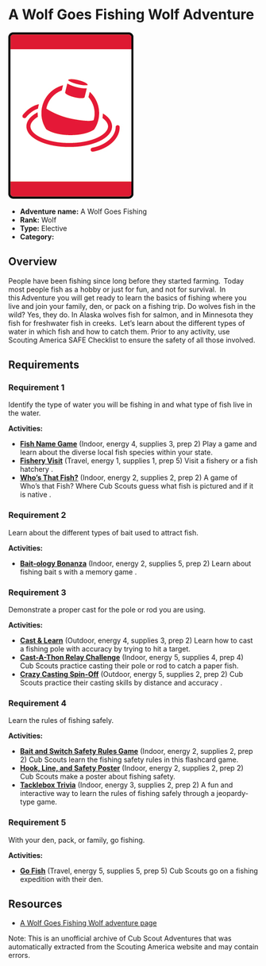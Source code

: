 # A Wolf Goes Fishing Wolf Adventure

![A Wolf Goes Fishing Wolf adventure belt loop](images/a-wolf-goes-fishing.jpg)

- **Adventure name:** A Wolf Goes Fishing
- **Rank:** Wolf
- **Type:** Elective
- **Category:** 

## Overview

People have been fishing since long before they started farming.  Today most people fish as a hobby or just for fun, and not for survival.  In this Adventure you will get ready to learn the basics of fishing where you live and join your family, den, or pack on a fishing trip. Do wolves fish in the wild? Yes, they do. In Alaska wolves fish for salmon, and in Minnesota they fish for freshwater fish in creeks.  Let’s learn about the different types of water in which fish and how to catch them. Prior to any activity, use Scouting America SAFE Checklist to ensure the safety of all those involved.

## Requirements

### Requirement 1

Identify the type of water you will be fishing in and what type of fish live in the water.

**Activities:**

- **[Fish Name Game](https://www.scouting.org/cub-scout-activities/fish-name-game/)** (Indoor, energy 4, supplies 3, prep 2)
  Play a game and learn about the diverse local fish species within your state.
- **[Fishery Visit](https://www.scouting.org/cub-scout-activities/fishery-visit/)** (Travel, energy 1, supplies 1, prep 5)
  Visit a fishery or a fish hatchery .
- **[Who’s That Fish?](https://www.scouting.org/cub-scout-activities/whos-that-fish/)** (Indoor, energy 2, supplies 2, prep 2)
  A game of Who’s that Fish? Where Cub Scouts  guess what fish  is pictured  and if it is native .

### Requirement 2

Learn about the different types of bait used to attract fish.

**Activities:**

- **[Bait-ology Bonanza](https://www.scouting.org/cub-scout-activities/bait-ology-bonanza/)** (Indoor, energy 2, supplies 5, prep 2)
  Learn  about fishing bait s  with a memory game .

### Requirement 3

Demonstrate a proper cast for the pole or rod you are using.

**Activities:**

- **[Cast & Learn](https://www.scouting.org/cub-scout-activities/cast-learn/)** (Outdoor, energy 4, supplies 3, prep 2)
  Learn  how to cast  a  fishing pole with accuracy by trying to hit a target.
- **[Cast-A-Thon Relay Challenge](https://www.scouting.org/cub-scout-activities/cast-a-thon-relay-challenge/)** (Indoor, energy 5, supplies 4, prep 4)
  Cub Scouts practice casting their pole or rod to catch a paper fish.
- **[Crazy Casting Spin-Off](https://www.scouting.org/cub-scout-activities/crazy-casting-spin-off/)** (Outdoor, energy 5, supplies 2, prep 2)
  Cub Scouts practice their casting skills  by distance and accuracy .

### Requirement 4

Learn the rules of fishing safely.

**Activities:**

- **[Bait and Switch Safety Rules Game](https://www.scouting.org/cub-scout-activities/bait-and-switch-safety-rules-game/)** (Indoor, energy 2, supplies 2, prep 2)
  Cub Scouts learn the fishing safety rules in this flashcard game.
- **[Hook, Line, and Safety Poster](https://www.scouting.org/cub-scout-activities/hook-line-and-safety-poster/)** (Indoor, energy 2, supplies 2, prep 2)
  Cub Scouts make a poster about fishing safety.
- **[Tacklebox Trivia](https://www.scouting.org/cub-scout-activities/tacklebox-trivia/)** (Indoor, energy 3, supplies 2, prep 2)
  A fun and interactive way to learn the rules of fishing safely through a jeopardy-type game.

### Requirement 5

With your den, pack, or family, go fishing.

**Activities:**

- **[Go Fish](https://www.scouting.org/cub-scout-activities/go-fish/)** (Travel, energy 5, supplies 5, prep 5)
  Cub Scouts go on a fishing expedition with their den.


## Resources

- [A Wolf Goes Fishing Wolf adventure page](https://www.scouting.org/cub-scout-adventures/a-wolf-goes-fishing/)

Note: This is an unofficial archive of Cub Scout Adventures that was automatically extracted from the Scouting America website and may contain errors.